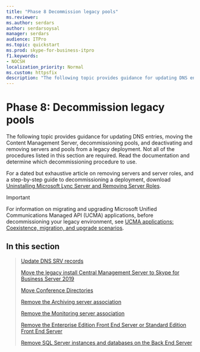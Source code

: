 ```yaml
---
title: "Phase 8 Decommission legacy pools"
ms.reviewer: 
ms.author: serdars
author: serdarsoysal
manager: serdars
audience: ITPro
ms.topic: quickstart
ms.prod: skype-for-business-itpro
f1.keywords:
- NOCSH
localization_priority: Normal
ms.custom: httpsfix
description: "The following topic provides guidance for updating DNS entries, moving the Content Management Server, decommissioning pools, and deactivating and removing servers and pools from a legacy deployment. Not all of the procedures listed in this section are required. Read the documentation and determine which decommissioning procedure to use."
---
```


# Phase 8: Decommission legacy pools

The following topic provides guidance for updating DNS entries, moving the Content Management Server, decommissioning pools, and deactivating and removing servers and pools from a legacy deployment. Not all of the procedures listed in this section are required. Read the documentation and determine which decommissioning procedure to use. 
  
For a dated but exhaustive article on removing servers and server roles, and a step-by-step guide to decommissioning a deployment, download [Uninstalling Microsoft Lync Server and Removing Server Roles](https://go.microsoft.com/fwlink/p/?linkId=246227). 
  
> [!IMPORTANT]
> For information on migrating and upgrading Microsoft Unified Communications Managed API (UCMA) applications, before decommissioning your legacy environment, see [UCMA applications: Coexistence, migration, and upgrade scenarios](https://go.microsoft.com/fwlink/p/?LinkId=269555).
  
## In this section

> [Update DNS SRV records](update-dns-srv-records.md)
> 
> [Move the legacy install Central Management Server to Skype for Business Server 2019](move-the-central-management-server.md)
> 
> [Move Conference Directories](move-conference-directories.md)
> 
> [Remove the Archiving server association](remove-the-archiving-server-association.md)
> 
> [Remove the Monitoring server association](remove-the-monitoring-server-association.md)
> 
> [Remove the Enterprise Edition Front End Server or Standard Edition Front End Server](remove-the-front-end-server.md)
> 
> [Remove SQL Server instances and databases on the Back End Server](remove-sql-server-instances-and-databases-on-the-back-end-server.md)
    

